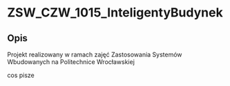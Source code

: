 # ZSW_CZW_1015_InteligentyBudynek

Opis
----
Projekt realizowany w ramach zajęć Zastosowania Systemów Wbudowanych na Politechnice Wrocławskiej

cos pisze
